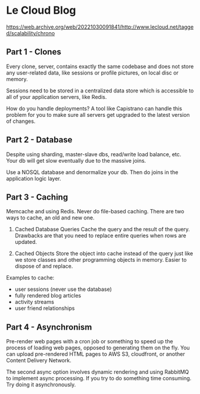 # Le Cloud Blog
https://web.archive.org/web/20221030091841/http://www.lecloud.net/tagged/scalability/chrono

## Part 1 - Clones

Every clone, server, contains exactly the same codebase and does not store any
user-related data, like sessions or profile pictures, on local disc or memory.

Sessions need to be stored in a centralized data store which is accessible to
all of your application servers, like Redis.

How do you handle deployments? A tool like Capistrano can handle this problem
for you to make sure all servers get upgraded to the latest version of changes.

## Part 2 - Database

Despite using sharding, master-slave dbs, read/write load balance, etc. Your db
will get slow eventually due to the massive joins.

Use a NOSQL database and denormalize your db. Then do joins in the application
logic layer.

## Part 3 - Caching

Memcache and using Redis. Never do file-based caching. There are two ways to
cache, an old and new one.

1. Cached Database Queries
Cache the query and the result of the query. Drawbacks are that you need to replace
entire queries when rows are updated.

2. Cached Objects
Store the object into cache instead of the query just like we store classes and
other programming objects in memory. Easier to dispose of and replace.

Examples to cache:
- user sessions (never use the database)
- fully rendered blog articles
- activity streams
- user friend relationships

## Part 4 - Asynchronism

Pre-render web pages with a cron job or something to speed up the process of loading
web pages, opposed to generating them on the fly. You can upload pre-rendered
HTML pages to AWS S3, cloudfront, or another Content Delivery Network.

The second async option involves dynamic rendering and using RabbitMQ to implement
async processing. If you try to do something time consuming. Try doing it asynchronously.
